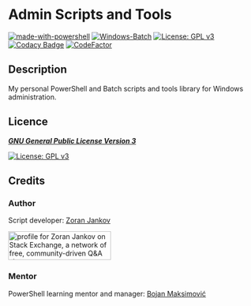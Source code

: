 # Admin Scripts and Tools

[![made-with-powershell](https://img.shields.io/badge/PowerShell-1f425f?logo=Powershell)](https://microsoft.com/PowerShell)
[![Windows-Batch](https://img.shields.io/badge/Windows-Batch-brightgreen)](https://en.wikipedia.org/wiki/Batch_file)
[![License: GPL v3](https://img.shields.io/badge/License-GPLv3-blue.svg)](https://www.gnu.org/licenses/gpl-3.0)
[![Codacy Badge](https://app.codacy.com/project/badge/Grade/0e8dd0b93a7e45919d75e70949b07e37)](https://www.codacy.com/gh/Zoran-Jankov/Admin-Scripts-and-Tools/dashboard?utm_source=github.com&amp;utm_medium=referral&amp;utm_content=Zoran-Jankov/Admin-Scripts-and-Tools&amp;utm_campaign=Badge_Grade)
[![CodeFactor](https://www.codefactor.io/repository/github/zoran-jankov/admin-scripts-and-tools/badge)](https://www.codefactor.io/repository/github/zoran-jankov/admin-scripts-and-tools)

## Description

My personal PowerShell and Batch scripts and tools library for Windows administration.

## Licence

[***GNU General Public License Version 3***](https://www.gnu.org/licenses/gpl-3.0)

[![License: GPL v3](https://www.gnu.org/graphics/gplv3-127x51.png)](https://www.gnu.org/licenses/gpl-3.0)

## Credits

### Author

Script developer:  [Zoran Jankov](https://www.linkedin.com/in/zoran-jankov-b1054b196/)

<a href="https://stackexchange.com/users/12947676/zoran-jankov"><img src="https://stackexchange.com/users/flair/12947676.png" width="208" height="58" alt="profile for Zoran Jankov on Stack Exchange, a network of free, community-driven Q&amp;A sites" title="profile for Zoran Jankov on Stack Exchange, a network of free, community-driven Q&amp;A sites" /></a>

### Mentor

PowerShell learning mentor and manager: [Bojan Maksimović](https://www.linkedin.com/in/bojan-maksimovic-44749a3a/)
